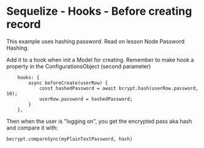 # Sequelize - Hooks - Before creating record 

This example uses hashing password. Read on lesson Node Password Hashing.

Add it to a hook when init a Model for creating. Remember to make hook a property in the ConfigurationsObject (second parameter)
```
    hooks: {
        async beforeCreate(userRow) {
            const hashedPassword = await bcrypt.hash(userRow.password, 10);
            userRow.password = hashedPassword;
        }
    },
```
Then when the user is "logging on", you get the encrypted pass aka hash and compare it with:
```
becrypt.compareSync(myPlainTextPassword, hash)
```